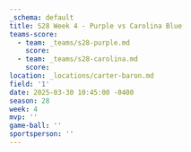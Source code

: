 ```yaml
---
_schema: default
title: S28 Week 4 - Purple vs Carolina Blue
teams-score:
  - team: _teams/s28-purple.md
    score:
  - team: _teams/s28-carolina.md
    score:
location: _locations/carter-baron.md
field: '1'
date: 2025-03-30 10:45:00 -0400
season: 28
week: 4
mvp: ''
game-ball: ''
sportsperson: ''
---
```

